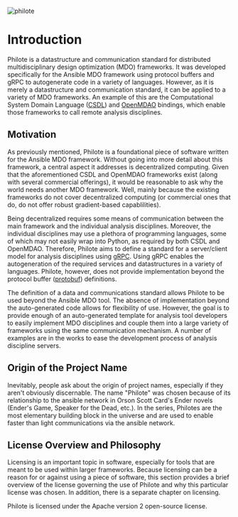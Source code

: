 ![philote](graphics/logos/philote.svg)

# Introduction

Philote is a datastructure and communication standard for distributed
multidisciplinary design optimization (MDO) frameworks. It was developed
specifically for the Ansible MDO framework using protocol buffers and gRPC
to autogenerate code in a variety of languages. However, as it is merely a
datastructure and communication standard, it can be applied to a variety of MDO
frameworks. An example of this are the Computational System Domain Language
([CSDL](https://lsdolab.github.io/csdl/)) and [OpenMDAO](https://openmdao.org)
bindings, which enable those frameworks to call remote analysis disciplines.


## Motivation

As previously mentioned, Philote is a foundational piece of software written for
the Ansible MDO framework. Without going into more detail about this framework,
a central aspect it addresses is decentralized computing. Given that the
aforementioned CSDL and OpenMDAO frameworks exist (along with several commercial
offerings), it would be reasonable to ask why the world needs another MDO
framework. Well, mainly because the existing frameworks do not cover
decentralized computing (or commercial ones that do, do not offer robust
gradient-based capablilities).

Being decentralized requires some means of communication between the main
framework and the individual analysis disciplines. Moreover, the individual
disciplines may use a plethora of programming languages, some of which may not
easily wrap into Python, as required by both CSDL and OpenMDAO. Therefore,
Philote aims to define a standard for a server/client model for analysis
disciplines using [gRPC](https://grpc.io/). Using gRPC enables the
autogeneration of the required services and datastructures in a variety of
languages. Philote, however, does not provide implementation beyond the protocol
buffer ([protobuf](https://developers.google.com/protocol-buffers/))
definitions.

The definition of a data and communications standard allows Philote to be used
beyond the Ansible MDO tool. The absence of implementation beyond the
auto-generated code allows for flexibility of use. However, the goal is to
provide enough of an auto-generated template for analysis tool developers to
easily implement MDO disciplines and couple them into a large variety of
frameworks using the same communication mechanism. A number of examples are in
the works to ease the development process of analysis discipline servers.


## Origin of the Project Name

Inevitably, people ask about the origin of project names, especially if they
aren't obviously discernable. The name "Philote" was chosen because of its
relationship to the ansible network in Orson Scott Card's Ender novels (Ender's
Game, Speaker for the Dead, etc.). In the series, Philotes are the most
elementary building block in the universe and are used to enable faster than
light communications via the ansible network.


## License Overview and Philosophy

Licensing is an important topic in software, especially for tools that are meant
to be used within larger frameworks. Because licensing can be a reason for or
against using a piece of software, this section provides a brief overview of the
license governing the use of Philote and why this particular license was chosen.
In addition, there is a separate chapter on licensing.

Philote is licensed under the Apache version 2 open-source license.

<!-- :::{sidebar} My sidebar title
My sidebar content
::: -->